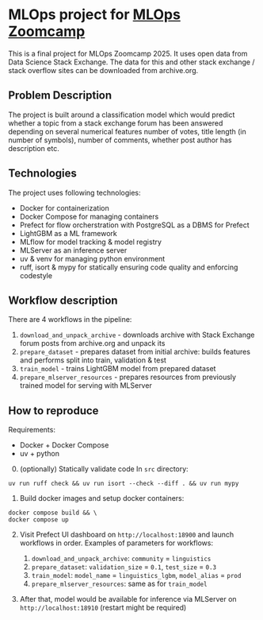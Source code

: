 # MLOps project for [MLOps Zoomcamp](https://github.com/DataTalksClub/mlops-zoomcamp)

This is a final project for MLOps Zoomcamp 2025. It uses open data from Data Science Stack Exchange. The data for this and other stack exchange / stack overflow sites can be downloaded from archive.org.

## Problem Description

The project is built around a classification model which would predict whether a topic from a stack exchange forum has been answered depending on several numerical features number of votes, title length (in number of symbols), number of comments, whether post author has description etc.

## Technologies

The project uses following technologies:

- Docker for containerization
- Docker Compose for managing containers
- Prefect for flow orcherstration with PostgreSQL as a DBMS for Prefect
- LightGBM as a ML framework
- MLflow for model tracking & model registry
- MLServer as an inference server
- uv & venv for managing python environment
- ruff, isort & mypy for statically ensuring code quality and enforcing codestyle

## Workflow description

There are 4 workflows in the pipeline:

1. `download_and_unpack_archive` - downloads archive with Stack Exchange forum posts from archive.org and unpack its
2. `prepare_dataset` - prepares dataset from initial archive: builds features and performs split into train, validation & test
3. `train_model` - trains LightGBM model from prepared dataset
4. `prepare_mlserver_resources` - prepares resources from previously trained model for serving with MLServer

## How to reproduce

Requirements:
- Docker + Docker Compose
- uv + python

0. (optionally) Statically validate code
In `src` directory:

```shell
uv run ruff check && uv run isort --check --diff . && uv run mypy
```

1. Build docker images and setup docker containers:
```shell
docker compose build && \
docker compose up
```

2. Visit Prefect UI dashboard on `http://localhost:18900` and launch workflows in order. Examples of parameters for workflows:
    1. `download_and_unpack_archive`: `community` = `linguistics`
    2. `prepare_dataset`: `validation_size` = `0.1`, `test_size` = `0.3`
    3. `train_model`: `model_name` = `linguistics_lgbm`, `model_alias` = `prod`
    4. `prepare_mlserver_resources`: same as for `train_model`


3. After that, model would be available for inference via MLServer on `http://localhost:18910` (restart might be required)
